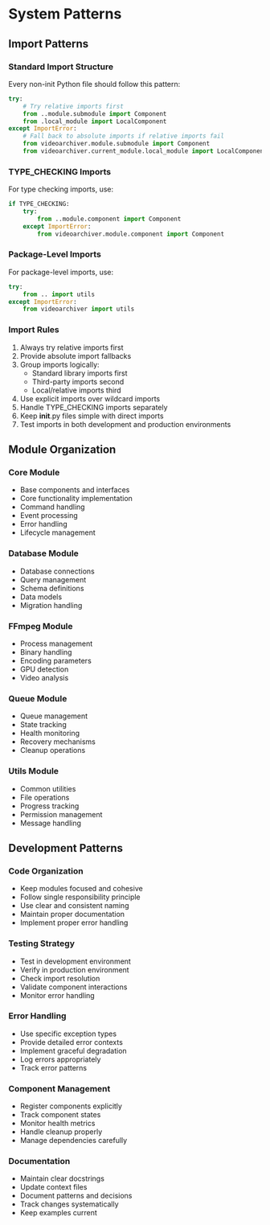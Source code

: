 # System Patterns

## Import Patterns

### Standard Import Structure
Every non-init Python file should follow this pattern:
```python
try:
    # Try relative imports first
    from ..module.submodule import Component
    from .local_module import LocalComponent
except ImportError:
    # Fall back to absolute imports if relative imports fail
    from videoarchiver.module.submodule import Component
    from videoarchiver.current_module.local_module import LocalComponent
```

### TYPE_CHECKING Imports
For type checking imports, use:
```python
if TYPE_CHECKING:
    try:
        from ..module.component import Component
    except ImportError:
        from videoarchiver.module.component import Component
```

### Package-Level Imports
For package-level imports, use:
```python
try:
    from .. import utils
except ImportError:
    from videoarchiver import utils
```

### Import Rules
1. Always try relative imports first
2. Provide absolute import fallbacks
3. Group imports logically:
   - Standard library imports first
   - Third-party imports second
   - Local/relative imports third
4. Use explicit imports over wildcard imports
5. Handle TYPE_CHECKING imports separately
6. Keep __init__.py files simple with direct imports
7. Test imports in both development and production environments

## Module Organization

### Core Module
- Base components and interfaces
- Core functionality implementation
- Command handling
- Event processing
- Error handling
- Lifecycle management

### Database Module
- Database connections
- Query management
- Schema definitions
- Data models
- Migration handling

### FFmpeg Module
- Process management
- Binary handling
- Encoding parameters
- GPU detection
- Video analysis

### Queue Module
- Queue management
- State tracking
- Health monitoring
- Recovery mechanisms
- Cleanup operations

### Utils Module
- Common utilities
- File operations
- Progress tracking
- Permission management
- Message handling

## Development Patterns

### Code Organization
- Keep modules focused and cohesive
- Follow single responsibility principle
- Use clear and consistent naming
- Maintain proper documentation
- Implement proper error handling

### Testing Strategy
- Test in development environment
- Verify in production environment
- Check import resolution
- Validate component interactions
- Monitor error handling

### Error Handling
- Use specific exception types
- Provide detailed error contexts
- Implement graceful degradation
- Log errors appropriately
- Track error patterns

### Component Management
- Register components explicitly
- Track component states
- Monitor health metrics
- Handle cleanup properly
- Manage dependencies carefully

### Documentation
- Maintain clear docstrings
- Update context files
- Document patterns and decisions
- Track changes systematically
- Keep examples current
